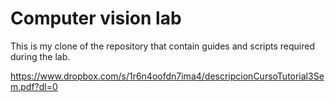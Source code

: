 # Computer vision lab

This is my clone of the repository that contain guides and scripts required during the lab.


https://www.dropbox.com/s/1r6n4oofdn7ima4/descripcionCursoTutorial3Sem.pdf?dl=0

